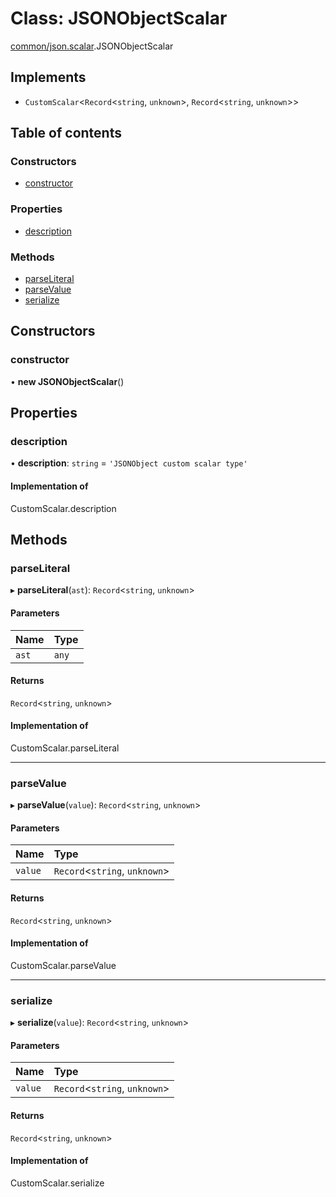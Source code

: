 # Class: JSONObjectScalar

[common/json.scalar](../modules/common_json_scalar.md).JSONObjectScalar

## Implements

- `CustomScalar`<`Record`<`string`, `unknown`\>, `Record`<`string`, `unknown`\>\>

## Table of contents

### Constructors

- [constructor](common_json_scalar.JSONObjectScalar.md#constructor)

### Properties

- [description](common_json_scalar.JSONObjectScalar.md#description)

### Methods

- [parseLiteral](common_json_scalar.JSONObjectScalar.md#parseliteral)
- [parseValue](common_json_scalar.JSONObjectScalar.md#parsevalue)
- [serialize](common_json_scalar.JSONObjectScalar.md#serialize)

## Constructors

### constructor

• **new JSONObjectScalar**()

## Properties

### description

• **description**: `string` = `'JSONObject custom scalar type'`

#### Implementation of

CustomScalar.description

## Methods

### parseLiteral

▸ **parseLiteral**(`ast`): `Record`<`string`, `unknown`\>

#### Parameters

| Name | Type |
| :------ | :------ |
| `ast` | `any` |

#### Returns

`Record`<`string`, `unknown`\>

#### Implementation of

CustomScalar.parseLiteral

___

### parseValue

▸ **parseValue**(`value`): `Record`<`string`, `unknown`\>

#### Parameters

| Name | Type |
| :------ | :------ |
| `value` | `Record`<`string`, `unknown`\> |

#### Returns

`Record`<`string`, `unknown`\>

#### Implementation of

CustomScalar.parseValue

___

### serialize

▸ **serialize**(`value`): `Record`<`string`, `unknown`\>

#### Parameters

| Name | Type |
| :------ | :------ |
| `value` | `Record`<`string`, `unknown`\> |

#### Returns

`Record`<`string`, `unknown`\>

#### Implementation of

CustomScalar.serialize

